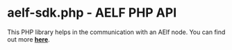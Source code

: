 # aelf-sdk.php - AELF PHP API

This PHP library helps in the communication with an AElf node. You can find out more [**here**](https://github.com/AElfProject/aelf-sdk.php).